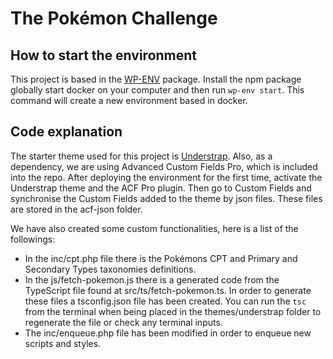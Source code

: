 # The Pokémon Challenge

## How to start the environment

This project is based in the [WP-ENV](https://developer.wordpress.org/block-editor/reference-guides/packages/packages-env/) package. Install the npm package globally start docker on your computer and then run `wp-env start`. This command will create a new environment based in docker.

## Code explanation

The starter theme used for this project is [Understrap](https://understrap.com). Also, as a dependency, we are using Advanced Custom Fields Pro, which is included into the repo. After deploying the environment for the first time, activate the Understrap theme and the ACF Pro plugin. Then go to Custom Fields and synchronise the Custom Fields added to the theme by json files. These files are stored in the acf-json folder.

We have also created some custom functionalities, here is a list of the followings:

- In the inc/cpt.php file there is the Pokémons CPT and Primary and Secondary Types taxonomies definitions.
- In the js/fetch-pokemon.js there is a generated code from the TypeScript file found at src/ts/fetch-pokemon.ts. In order to generate these files a tsconfig.json file has been created. You can run the `tsc` from the terminal when being placed in the themes/understrap folder to regenerate the file or check any terminal inputs.
- The inc/enqueue.php file has been modified in order to enqueue new scripts and styles.
